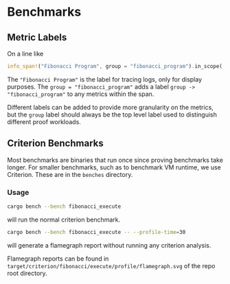 # Benchmarks

## Metric Labels

On a line like

```rust
info_span!("Fibonacci Program", group = "fibonacci_program").in_scope(|| {
```

The `"Fibonacci Program"` is the label for tracing logs, only for display purposes. The `group = "fibonacci_program"` adds a label `group -> "fibonacci_program"` to any metrics within the span.

Different labels can be added to provide more granularity on the metrics, but the `group` label should always be the top level label used to distinguish different proof workloads.

## Criterion Benchmarks

Most benchmarks are binaries that run once since proving benchmarks take longer. For smaller benchmarks, such as to benchmark VM runtime, we use Criterion. These are in the `benches` directory.

### Usage

```bash
cargo bench --bench fibonacci_execute
```

will run the normal criterion benchmark.

```bash
cargo bench --bench fibonacci_execute -- --profile-time=30
```

will generate a flamegraph report without running any criterion analysis.

Flamegraph reports can be found in `target/criterion/fibonacci/execute/profile/flamegraph.svg` of the repo root directory.
